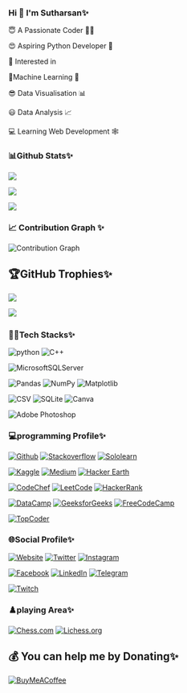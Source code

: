 ### Hi 👋 I'm Sutharsan✨ 

😇 A Passionate Coder 👨‍💻
              
😍 Aspiring Python Developer 🐍 
                     
🧐 Interested in 
     
🧐Machine Learning 🤖
                      
😎 Data Visualisation 📊
                      
😃 Data Analysis 📈
     
💻 Learning Web Development 🕸




<!--
**s-sutharsan-20/s-sutharsan-20** is a ✨ _special_ ✨ repository because its `README.md` (this file) appears on your GitHub profile.


-->

### 📊Github Stats✨

![](https://github-readme-stats.vercel.app/api?username=s-sutharsan-20&theme=tokyonight&hide_border=false&include_all_commits=true&count_private=true)<br/>

![](https://github-readme-streak-stats.herokuapp.com/?user=s-sutharsan-20&theme=tokyonight&hide_border=false)<br/>

![](https://github-readme-stats.vercel.app/api/top-langs/?username=s-sutharsan-20&theme=tokyonight&hide_border=false&include_all_commits=true&count_private=true&layout=compact)

### 📈 Contribution Graph ✨
![Contribution Graph](https://activity-graph.herokuapp.com/graph?username=s-sutharsan-20&theme=chartreuse-dark&no-frame=true)

## 🏆GitHub Trophies✨
![](https://github-profile-trophy.vercel.app/?username=s-sutharsan-20&theme=onedark&no-frame=false&no-bg=false&margin-w=4)

[![](https://visitcount.itsvg.in/api?id=s-sutharsan-20&icon=0&color=0)](https://visitcount.itsvg.in)
![![](https://visitcount.itsvg.in/api?id=s-sutharsan-20&label=Profile%20Views&pretty=false)](https://visitcount.itsvg.in)

### 👨‍💻Tech Stacks✨
![python](https://img.shields.io/badge/python-3670A0?style=flat-square&logo=python&logoColor=ffdd54)
![C++](https://img.shields.io/twitter/url?label=C%2B%2B&logo=C%2B%2B&style=social&url=https%3A%2F%2Fcplusplus.com)

![MicrosoftSQLServer](https://img.shields.io/badge/Microsoft%20SQL%20Sever-CC2927?style=plastic&logo=microsoft%20sql%20server&logoColor=white) 

![Pandas](https://img.shields.io/badge/pandas-%23150458.svg?style=flat-square&logo=pandas&logoColor=white)
![NumPy](https://img.shields.io/badge/numpy-%23013243.svg?style=flat-square&logo=numpy&logoColor=white) 
![Matplotlib](https://img.shields.io/twitter/url?color=orange&label=matplotlib&logo=plotly&logoColor=yellow&style=social&url=https%3A%2F%2Fmatplotlib.org)

![CSV](https://img.shields.io/twitter/url?label=CSV&logo=Microsoft%20excel&style=social&url=https%3A%2F%2Fdocs.python.org%2F3%2Flibrary%2Fcsv.html)
![SQLite](https://img.shields.io/badge/sqlite-%2307405e.svg?style=flat-square&logo=sqlite&logoColor=white) 
![Canva](https://img.shields.io/badge/Canva-%2300C4CC.svg?style=plastic&logo=Canva&logoColor=white) 

![Adobe Photoshop](https://img.shields.io/badge/adobephotoshop-%2331A8FF.svg?style=plastic&logo=adobephotoshop&logoColor=white) 



### 💻programming Profile✨
[![Github](https://img.shields.io/twitter/url?color=blue&label=Github&logo=github&style=social&url=https%3A%2F%2Fgithub.com%2Fs-sutharsan-20)](https://github.com/s-sutharsan-20)
[![Stackoverflow](https://img.shields.io/twitter/url?label=stackoverflow&logo=stackoverflow&logoColor=orange&style=social&url=https%3A%2F%2Fstackoverflow.com%2Fusers%2F16702277%2Fs-sutharsan-20)](https://stackoverflow.com/users/16702277/s-sutharsan-20)
[![Sololearn](https://img.shields.io/twitter/url?color=blue&label=Sololearn&logo=sololearn&logoColor=black&style=social&url=https%3A%2F%2Fwww.sololearn.com%2FProfile%2F20162416%2F%3Fref%3Dapp)](https://www.sololearn.com/Profile/20162416/?ref=app)


[![Kaggle](https://img.shields.io/twitter/url?color=blue&label=Kaggle&logo=kaggle&logoColor=black&style=social&url=https%3A%2F%2Fwww.kaggle.com%2Fssutharsan20%2FHome%3FisEditing%3DFalse%26verifyPhone%3DFalse)](https://www.kaggle.com/ssutharsan20)
[![Medium](https://img.shields.io/twitter/url?label=Medium&logo=medium&style=social&url=https%3A%2F%2Fmedium.com%2F%40s.sutharsan.20%3Fsource%3Demail-3ed481bdfd1a-1655413664389-digest.reader-------------------------baaad420_34d5_4145_bdc5_cb197d487128)](https://medium.com/@s.sutharsan.20?source=email-3ed481bdfd1a-1655413664389-digest.reader-------------------------baaad420_34d5_4145_bdc5_cb197d487128)
[![Hacker Earth](https://img.shields.io/twitter/url?label=Hacker%20Earth&logo=hackerearth&style=social&url=https%3A%2F%2Fwww.hackerearth.com%2F%40s.sutharsan.20)](https://www.hackerearth.com/@s.sutharsan.20)


[![CodeChef](https://img.shields.io/twitter/url?label=CodeChef&logo=CodeChef&style=social&url=https%3A%2F%2Fwww.codechef.com%2Fusers%2Fs_sutharsan_20)](https://www.codechef.com/users/s_sutharsan_20)
[![LeetCode](https://img.shields.io/twitter/url?label=LeetCode&logo=LeetCode&logoColor=orange&style=social&url=https%3A%2F%2Fleetcode.com%2Fs-sutharsan-20%2F)](https://leetcode.com/s-sutharsan-20/)
[![HackerRank](https://img.shields.io/twitter/url?label=HackerRank&logo=HackerRank&logoColor=white%20and%20green&style=social&url=https%3A%2F%2Fwww.hackerrank.com%2Fs_sutharsan_20)](https://www.hackerrank.com/s_sutharsan_20)

[![DataCamp](https://img.shields.io/twitter/url?label=DataCamp&logo=Datacamp&logoColor=green&style=social&url=https%3A%2F%2Fapp.datacamp.com%2Fprofile%2Fssutharsan20)](https://app.datacamp.com/profile/ssutharsan20)
[![GeeksforGeeks](https://img.shields.io/twitter/url?label=geeksforGeeks&logo=geeksforgeeks&style=social&url=https%3A%2F%2Fauth.geeksforgeeks.org%2Fuser%2Fssutharsan20)](https://auth.geeksforgeeks.org/user/ssutharsan20)
[![FreeCodeCamp](https://img.shields.io/twitter/url?label=FreeCodeCamp&logo=FreeCodeCamp&style=social&url=https%3A%2F%2Fwww.freecodecamp.org%2Fs-sutharsan-20)](https://www.freecodecamp.org/s-sutharsan-20)

[![TopCoder](https://img.shields.io/twitter/url?label=Top%20Coder&logo=TopCoder&style=social&url=https%3A%2F%2Fwww.topcoder.com%2Fmembers%2Fs-sutharsan-20)](https://www.topcoder.com/members/s-sutharsan-20)


### 🌐Social Profile✨
[![Website](https://img.shields.io/badge/Website-EA4C89?style=normal&logo=dribbble&logoColor=white&style=vertical-align:center&)](https://linktr.ee/s.sutharsan.20)
[![Twitter](https://img.shields.io/badge/Twitter-%231DA1F2.svg?logo=Twitter&logoColor=white)](https://twitter.com/s_sutharsan_20) 
[![Instagram](https://img.shields.io/twitter/url?label=instagram&logo=instagram&style=social&url=https%3A%2F%2Fwww.instagram.com%2Fs.sutharsan.20%2F)](https://instagram.com/s.sutharsan.20?r=nametag)

[![Facebook](https://img.shields.io/twitter/url?color=blue&label=facebook&logo=facebook&logoColor=blue&style=social&url=https%3A%2F%2Fwww.facebook.com%2Fs.sutharsan.20)](https://www.facebook.com/s.sutharsan.20)
[![LinkedIn](https://img.shields.io/badge/LinkedIn-%230077B5.svg?logo=linkedin&logoColor=white)](https://www.linkedin.com/in/ssutharsan20/) 
[![Telegram](https://img.shields.io/twitter/url?color=blue&label=telegram&logo=telegram&style=social&url=https%3A%2F%2Ft.me%2Fs_sutharsan_20)](https://t.me/s_sutharsan_20)

[![Twitch](https://img.shields.io/twitter/url?label=Twitch&logo=Twitch&style=social&url=https%3A%2F%2Fwww.twitch.tv%2Fs_sutharsan_20%3Fsr%3Da)](https://www.twitch.tv/s_sutharsan_20?sr=a)

### ♟️playing Area✨
[![Chess.com](https://img.shields.io/twitter/url?color=green&label=chess.com&logo=c&logoColor=green&style=social&url=https%3A%2F%2Fwww.chess.com%2Fmember%2Fs_sutharsan_20)](https://www.chess.com/member/s_sutharsan_20)
[![Lichess.org](https://img.shields.io/twitter/url?color=blue&label=Lichess.org&logo=lichess&logoColor=black&style=social&url=https%3A%2F%2Flichess.org%2F%40%2Fs_sutharsan_20)](https://lichess.org/@/s-sutharsan-20)

## 💰 You can help me by  Donating✨
  [![BuyMeACoffee](https://img.shields.io/badge/Buy%20Me%20a%20Coffee-ffdd00?style=for-the-badge&logo=buy-me-a-coffee&logoColor=black)](https://www.buymeacoffee.com/s.sutharsan.20) 
